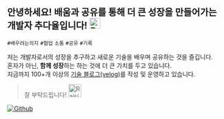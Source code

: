 ## 안녕하세요! 배움과 공유를 통해 더 큰 성장을 만들어가는 개발자 추다율입니다!  <img src="https://raw.githubusercontent.com/Tarikul-Islam-Anik/Animated-Fluent-Emojis/master/Emojis/Symbols/Bright%20Button.png" alt="Bright Button" width="25" height="25" />
`#배우려는의지` `#협업` `소통` `#공유` `#기록`

저는 개발자로서의 성장을 추구하고 새로운 기술을 배우며 공유하는 것을 즐깁니다. <br />
혼자가 아닌, **함께 성장**하는 하는 것에 더 큰 가치를 두고 있습니다.  <br />
지금까지 100+개 이상의 [기술 블로그(velog)](https://velog.io/@dayul/posts)를 작성 및 운영하고 있습니다.  <br />
<!-- ![Velog's GitHub stats](https://velog-readme-stats.vercel.app/api?name=dayul) -->
 

> 잘 부탁드립니다! <img src="https://raw.githubusercontent.com/Tarikul-Islam-Anik/Animated-Fluent-Emojis/master/Emojis/Hand%20gestures/Raising%20Hands.png" alt="Raising Hands" width="30" height="30" />

[![Github](https://www.codenary.co.kr/widget/github/api?username=추다율)](https://www.codenary.co.kr/user-profile/detail/추다율?github_ride=true&utm_source=github)

<!--
<a href="https://www.gitanimals.org/en_US?utm_medium=image&utm_source=dayul&utm_content=farm">
<img
  src="https://render.gitanimals.org/farms/dayul"
  width="600"
  height="300"
/>
</a>


<img src="https://raw.githubusercontent.com/Tarikul-Islam-Anik/Animated-Fluent-Emojis/master/Emojis/People%20with%20professions/Woman%20Technologist%20Light%20Skin%20Tone.png" alt="Woman Technologist Light Skin Tone" width="25" height="25" /> 
<div align= "center"> 
    <h2 style="border-bottom: 1px solid #d8dee4; color: #282d33;"> 🏅 Stats </h2> 
    <a href="https://git.io/streak-stats"><img src="https://streak-stats.demolab.com?user=dayul&theme=vue" alt="GitHub Streak" /></a>
</div>
-->

<!-- 
<div align= "center">
    <img src="https://capsule-render.vercel.app/api?type=waving&height=230&color=8be49a&text=Hello👋%20I'm%20dayul!&reversal=false&fontColor=ffff&fontSize=65&animation=fadeIn"/>
    <div align= "center">
        <a href="https://hits.seeyoufarm.com">
    </div>
    <div align= "center"> 
        <h2 style="border-bottom: 1px solid #d8dee4; color: #282d33;"> 🏅 Stats </h2> 
        <div align= "center"> 
            <a href="https://git.io/streak-stats"><img src="https://streak-stats.demolab.com?user=dayul&theme=vue" alt="GitHub Streak" /></a>
      </div>
    </div>
    <br>
    <img src="https://capsule-render.vercel.app/api?type=waving&color=8be49a&height=150&section=footer&fontSize=90"/>
</div>
-->
